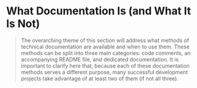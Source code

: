 # What Documentation Is \(and What It Is Not\)

> The overarching theme of this section will address what methods of technical documentation are available and when to use them. These methods can be split into three main categories: code comments, an accompanying README file, and dedicated documentation. It is important to clarify here that, because each of these documentation methods serves a different purpose, many successful development projects take advantage of at least two of them \(if not all three\).



